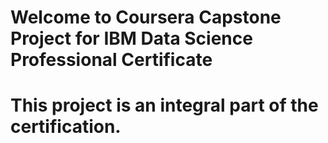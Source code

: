 <h1>Welcome to Coursera Capstone Project for IBM Data Science Professional Certificate</h1>
<h1>This project is an integral part of the certification.</h1>
